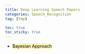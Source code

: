 ```yaml
---
title: Deep Learning Speech Papers
categories: Speech_Recognition
tag: [tmp]

toc: true
toc_sticky: true
---
```


- <mark style='background-color: #fff5b1'> Bayesian Approach </mark>


